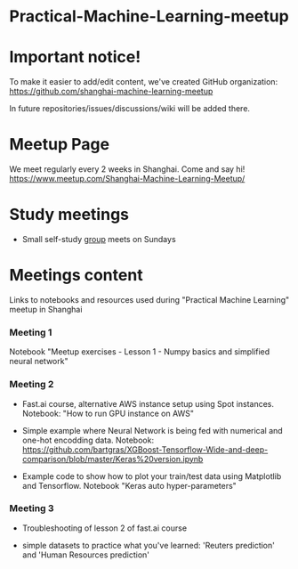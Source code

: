 # Practical-Machine-Learning-meetup

# Important notice!

To make it easier to add/edit content, we've created GitHub organization: https://github.com/shanghai-machine-learning-meetup

In future repositories/issues/discussions/wiki will be added there.



# Meetup Page

We meet regularly every 2 weeks in Shanghai. Come and say hi!
https://www.meetup.com/Shanghai-Machine-Learning-Meetup/


# Study meetings
- Small self-study [group](https://github.com/evansimpson79/ML-Co-learning-team/wiki) meets on Sundays

# Meetings content

Links to notebooks and resources used during "Practical Machine Learning" meetup in Shanghai

### Meeting 1

Notebook "Meetup exercises - Lesson 1 - Numpy basics and simplified neural network"


### Meeting 2

* Fast.ai course, alternative AWS instance setup using Spot instances. Notebook: "How to run GPU instance on AWS"

* Simple example where Neural Network is being fed with numerical and one-hot encodding data. Notebook: https://github.com/bartgras/XGBoost-Tensorflow-Wide-and-deep-comparison/blob/master/Keras%20version.ipynb

* Example code to show how to plot your train/test data using Matplotlib and Tensorflow. Notebook "Keras auto hyper-parameters"


### Meeting 3

* Troubleshooting of lesson 2 of fast.ai course

* simple datasets to practice what you've learned: 'Reuters prediction' and 'Human Resources prediction'
